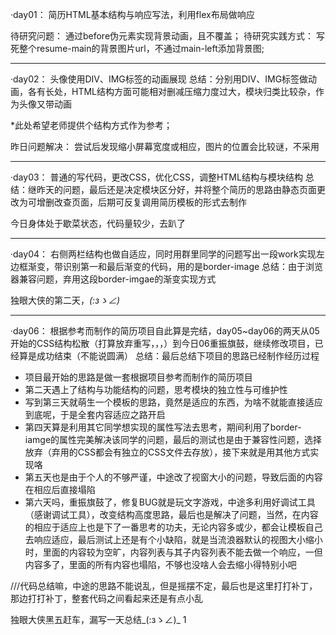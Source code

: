 ·day01：
简历HTML基本结构与响应写法，利用flex布局做响应

待研究问题：
    通过before伪元素实现背景动画，且不覆盖；
待研究实践方式：
    写死整个resume-main的背景图片url，不通过main-left添加背景图;

----------------------------------------

·day02：
头像使用DIV、IMG标签的动画展现
总结：分别用DIV、IMG标签做动画，各有长处，HTML结构方面可能相对删减压缩力度过大，模块归类比较杂，作为头像又带动画

*此处希望老师提供个结构方式作为参考；

昨日问题解决：
    尝试后发现缩小屏幕宽度或相应，图片的位置会比较谜，不采用

----------------------------------------

·day03：
普通的写代码，更改CSS，优化CSS，调整HTML结构与模块结构
总结：继昨天的问题，最后还是决定模块区分好，并将整个简历的思路由静态页面更改为可增删改查页面，后期可反复调用简历模板的形式去制作

今日身体处于歇菜状态，代码量较少，去趴了

----------------------------------------

·day04：
右侧两栏结构也做自适应，同时用群里同学的问题写出一段work实现左边框渐变，带识别第一和最后渐变的代码，用的是border-image
总结：由于浏览器兼容问题，弃用这段border-imgae的渐变实现方式

独眼大侠的第二天，_(:зゝ∠)_

----------------------------------------

·day06：
根据参考而制作的简历项目自此算是完结，day05~day06的两天从05开始的CSS结构松散（打算放弃重写，，，）到今日06重振旗鼓，继续修改项目，已经算是成功结束（不能说圆满）
总结：最后总结下项目的思路已经制作经历过程

- 项目最开始的思路是做一套根据项目参考而制作的简历项目
- 第二天遇上了结构与功能结构的问题，思考模块的独立性与可维护性
- 写到第三天就萌生一个模板的思路，竟然是适应的东西，为啥不就能直接适应到底呢，于是全套内容适应之路开启
- 第四天算是利用其它同学想实现的属性写法去思考，期间利用了border-iamge的属性完美解决该同学的问题，最后的测试也是由于兼容性问题，选择放弃（弃用的CSS都会有独立的CSS文件去存放），接下来就是用其他方式实现咯
- 第五天也是由于个人的不够严谨，中途改了视窗大小的问题，导致后面的内容在相应后直接塌陷
- 第六天吗，重振旗鼓了，修复BUG就是玩文字游戏，中途多利用好调试工具（感谢调试工具），改变结构高度思路，最后也是解决了问题，当然，在内容的相应于适应上也是下了一番思考的功夫，无论内容多或少，都会让模板自己去响应适应，最后测试上还是有个小缺陷，就是当流浪器默认的视图大小缩小时，里面的内容较为空旷，内容列表与其子内容列表不能去做一个响应，一但内容多了，里面的所有内容也塌陷，不够也没啥人会去缩小得特别小吧

///代码总结嘛，中途的思路不能说乱，但是摇摆不定，最后也是这里打打补丁，那边打打补丁，整套代码之间看起来还是有点小乱


独眼大侠黑五赶车，漏写一天总结_(:зゝ∠)_
1
